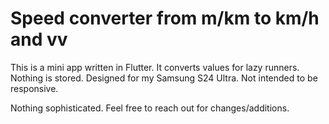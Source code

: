 # Speed converter from m/km to km/h and vv
This is a mini app written in Flutter. It converts values for lazy runners. Nothing is stored. 
Designed for my Samsung S24 Ultra. Not intended to be responsive. 

Nothing sophisticated. Feel free to reach out for changes/additions. 